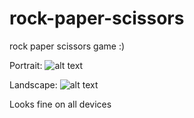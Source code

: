 # rock-paper-scissors
rock paper scissors game :)

Portrait:
![alt text](https://ibb.co/BjxkT6m)

Landscape:
![alt text](https://ibb.co/xsCz9T6)

Looks fine on all devices
